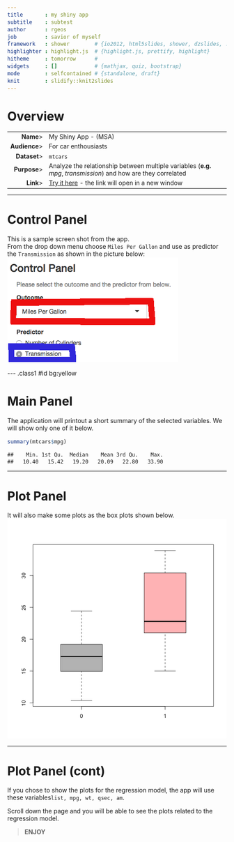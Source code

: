 ```yaml
---
title       : my shiny app
subtitle    : subtest
author      : rgeos
job         : savior of myself
framework   : shower        # {io2012, html5slides, shower, dzslides, ...}
highlighter : highlight.js  # {highlight.js, prettify, highlight}
hitheme     : tomorrow      # 
widgets     : []            # {mathjax, quiz, bootstrap}
mode        : selfcontained # {standalone, draft}
knit        : slidify::knit2slides
---
```


# Overview

|  |   |
| ---:| --- |
| **Name**> | My Shiny App - (MSA) |
| **Audience**>  | For car enthousiasts |
| **Dataset**> | `mtcars` |
| **Purpose**> | Analyze the relationship between multiple variables (**e.g.** *mpg*, *transmission*) and how are they correlated |
| **Link**> | [Try it here](https://rgeos.shinyapps.io/DataProducts/) - the link will open in a new window |

---

# Control Panel

This is a sample screen shot from the app.  
From the drop down menu choose `Miles Per Gallon` and use as predictor the `Transmission` as shown in the picture below:
![alt text][pic]

[pic]: libraries/pics/ScreenShot0.png "Screen Shot"

--- .class1  #id bg:yellow

# Main Panel



The application will printout a short summary of the selected variables. We will show only one of it below.


```r
summary(mtcars$mpg)
```

```
##    Min. 1st Qu.  Median    Mean 3rd Qu.    Max. 
##   10.40   15.42   19.20   20.09   22.80   33.90
```

---

# Plot Panel

It will also make some plots as the box plots shown below.
![plot of chunk unnamed-chunk-3](assets/fig/unnamed-chunk-3-1.png) 

---

# Plot Panel (cont)



If you chose to show the plots for the regression model, the app will use these variables`list, mpg, wt, qsec, am`.

Scroll down the page and you will be able to see the plots related to the regression model.

> **ENJOY**
